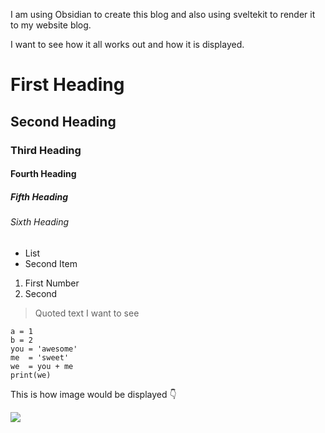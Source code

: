 
I am using Obsidian to create this blog and also using sveltekit to render it to my website blog.

I want to see how it all works out and how it is displayed.

# First Heading

## Second Heading

### Third Heading

#### Fourth Heading

##### Fifth Heading

###### Sixth Heading


+ List
+ Second Item

1. First Number
2. Second

> Quoted text I want to see

```
a = 1
b = 2
you = 'awesome'
me  = 'sweet'
we  = you + me
print(we)
```

This is how image would be displayed 👇
 
![](https://res.cloudinary.com/dw9dzd7yh/image/upload/f_auto,q_auto/cld-sample-5)

